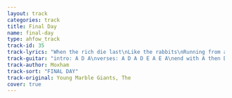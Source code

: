 ```yaml
---
layout: track
categories: track
title: Final Day
name: final-day
type: ahfow_track
track-id: 35
track-lyrics: "When the rich die last\nLike the rabbits\nRunning from a lucky past\nFull of shadow cunning\nAnd the world lights up\nFor the final day\nWe will all be poor\nHaving had our say\nPut a blanket up on the window pane\nWhen the baby cries lullaby again\nAs the light goes out on the final day\nFor the people who never had a say\n\nThere is so much noise\nThere is too much heat\nAnd the living floor\nthrows you off your feet\nAs the final day falls into the night\nThere is peace outside\nin the narrow light"
track-guitar: "intro: A D A\nverses: A D A D E A E A\nend with A then D\n\n(provided by brad)"
track-author: Moxham
track-sort: "FINAL DAY"
track-original: Young Marble Giants, The
cover: true
---
```

